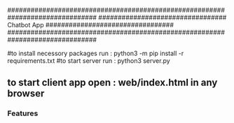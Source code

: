 ###############################################################################
################################# Chatbot App #################################
###############################################################################

#to install necessory packages run : python3 -m pip install -r requirements.txt
#to start server run : python3 server.py

## to start client app open : web/index.html in any browser
### Features